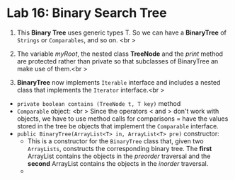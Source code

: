 Lab 16: Binary Search Tree
===

1) This **Binary Tree** uses generic types T. So we can have a **BinaryTree** of ```Strings``` or ```Comparables```, and so on. <br \>

2) The variable *myRoot*, the nested class **TreeNode** and the *print* method are protected rather than private so that subclasses of BinaryTree an make use of them.<br \>

3) **BinaryTree** now implements ```Iterable``` interface and includes a nested class that implements the ```Iterator``` interface.<br \>

* ```private boolean contains (TreeNode t, T key)``` method 
* ```Comparable``` object: <br \>
	Since the operators < and > don't work with objects, we have to use method calls for comparisons = have the values stored in the tree be objects that implement the ```Comparable``` interface.
* ```public BinaryTree(ArrayList<T> in, ArrayList<T> pre)``` constructor: 
	* This is a constructor for the ```BinaryTree``` class that, given two ```ArrayLists```, constructs the corresponding binary tree. The **first** ArrayList contains the objects in the *preorder* traversal and the **second** ArrayList contains the objects in the *inorder* traversal.
	* 



